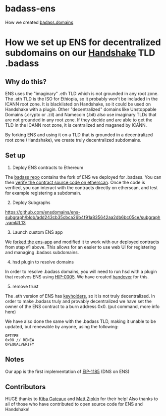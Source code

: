 # badass-ens

How we created [badass.domains](https://badass.domains)

# How we set up ENS for decentralized subdomains on our [Handshake](https://handshake.org) TLD .badass

## Why do this?

ENS uses the "imaginary" .eth TLD which is not grounded in any root zone.  The .eth TLD is the ISO for Ethiopia, so it probably won't be included in the ICANN root zone.  It is blacklisted on Handshake, so it could be used on Handshake with a plugin.  Other "decentralized" domains like Unstoppable Domains (.crypto or .zil) and Namecoin (.bit) also use imaginary TLDs that are not grounded in any root zone.  If they decide and are able to get the TLD in the ICANN root zone, it is centralized and maganed by ICANN.

By forking ENS and using it on a TLD that is grounded in a decentralized root zone (Handshake), we create truly decentralized subdomains.

## Set up

1. Deploy ENS contracts to Ethereum

The [badass repo](https://github.com/imperviousinc/badass) contains the fork of ENS we deployed for .badass.  You can then [verify the contract source code on etherscan](https://etherscan.io/address/0x36fc69f0983E536D1787cC83f481581f22CCA2A1#code).  Once the code is verified, you can interact with the contracts directly on etherscan, and test for example registering a subdomain.

2. Deploy Subgraphs

https://github.com/ensdomains/ens-subgraph/blob/add243cb35cbca26b4f91a835642aa2db6bc05ce/subgraph.yaml#L13

3. Launch custom ENS app

We [forked the ens-app](https://github.com/imperviousinc/ens-app) and modified it to work with our deployed contracts from step #1 above.  This allows for an easier to use web UI for registering and managing .badass subdomains.

4. hsd plugin to resolve domains

In order to resolve .badass domains, you will need to run hsd with a plugin that resolves ENS using [HIP-0005](https://github.com/handshake-org/HIPs/pull/10).  We have created [handover](https://github.com/imperviousinc/handover) for this.

5. remove trust

The  .eth version of ENS has [keyholders](https://www.reddit.com/r/ethereum/comments/5z3agy/ens_root_keyholders_announced/), so it is not truly decentralized.  In order to make .badass truly and provably decentralized we have set the owner of the ENS contract to a burn address 0x0. (put command, more info here)

We have also done the same with the .badass TLD, making it unable to be updated, but renewable by anyone, using the following:

```
OPTYPE
0x08 // RENEW
OPEQUALVERIFY
```

## Notes

Our app is the first implementation of [EIP-1185](https://github.com/ethereum/EIPs/blob/master/EIPS/eip-1185.md) (DNS on ENS)

## Contributors

HUGE thanks to [Kiba Gateaux](https://github.com/kibagateaux) and [Matt Zipkin](https://github.com/pinheadmz) for their help!
Also thanks to all of those who have contributed to open source code for ENS and Handshake!
